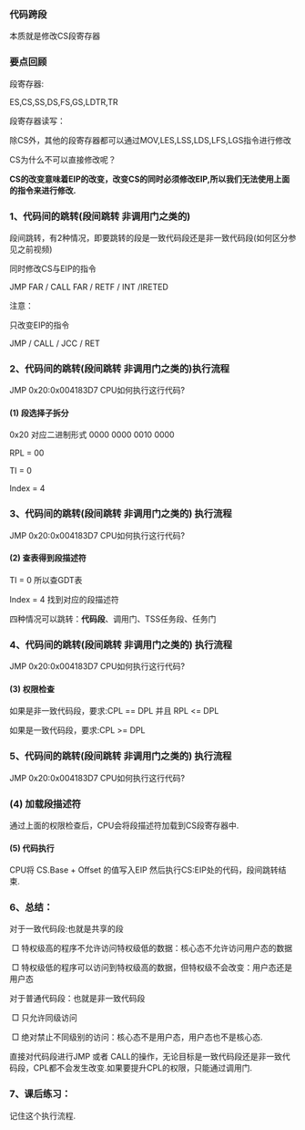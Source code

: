 ### 代码跨段

本质就是修改CS段寄存器



### 要点回顾

段寄存器:

ES,CS,SS,DS,FS,GS,LDTR,TR
	
段寄存器读写：

除CS外，其他的段寄存器都可以通过MOV,LES,LSS,LDS,LFS,LGS指令进行修改	

CS为什么不可以直接修改呢？

**CS的改变意味着EIP的改变，改变CS的同时必须修改EIP,所以我们无法使用上面的指令来进行修改.**	



### 1、代码间的跳转(段间跳转  非调用门之类的)	

段间跳转，有2种情况，即要跳转的段是一致代码段还是非一致代码段(如何区分参见之前视频)

同时修改CS与EIP的指令

JMP FAR / CALL FAR / RETF / INT /IRETED	

注意：

只改变EIP的指令

JMP / CALL / JCC / RET	



### 2、代码间的跳转(段间跳转  非调用门之类的)执行流程

JMP 0x20:0x004183D7 CPU如何执行这行代码?

#### (1) 段选择子拆分

0x20 对应二进制形式 0000 0000 0010 0000
	
RPL = 00 

TI = 0

Index = 4



### 3、代码间的跳转(段间跳转  非调用门之类的)	执行流程

JMP 0x20:0x004183D7 CPU如何执行这行代码?

#### (2) 查表得到段描述符

TI = 0 所以查GDT表
	
Index = 4 找到对应的段描述符

四种情况可以跳转：**代码段**、调用门、TSS任务段、任务门



### 4、代码间的跳转(段间跳转  非调用门之类的)	执行流程

JMP 0x20:0x004183D7 CPU如何执行这行代码?

#### (3) 权限检查

如果是非一致代码段，要求:CPL == DPL 并且 RPL <= DPL
	
如果是一致代码段，要求:CPL >= DPL



### 5、代码间的跳转(段间跳转  非调用门之类的)	执行流程

JMP 0x20:0x004183D7 CPU如何执行这行代码?

### (4) 加载段描述符

通过上面的权限检查后，CPU会将段描述符加载到CS段寄存器中.



#### (5) 代码执行
CPU将 CS.Base + Offset 的值写入EIP 然后执行CS:EIP处的代码，段间跳转结束.



### 6、总结：

对于一致代码段:也就是共享的段

​	□ 特权级高的程序不允许访问特权级低的数据：核心态不允许访问用户态的数据

​	□ 特权级低的程序可以访问到特权级高的数据，但特权级不会改变：用户态还是用户态

对于普通代码段：也就是非一致代码段

​	□ 只允许同级访问

​	□ 绝对禁止不同级别的访问：核心态不是用户态，用户态也不是核心态.

直接对代码段进行JMP 或者 CALL的操作，无论目标是一致代码段还是非一致代码段，CPL都不会发生改变.如果要提升CPL的权限，只能通过调用门.



### 7、课后练习：

记住这个执行流程.